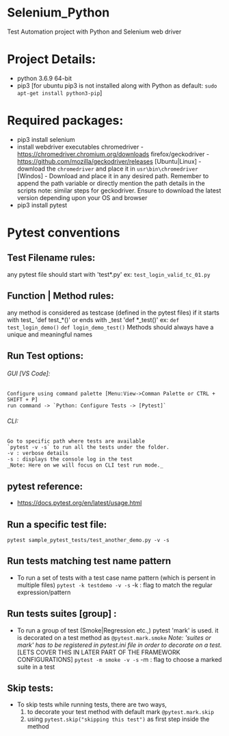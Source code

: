 # Selenium_Python
Test Automation project with Python and Selenium web driver

# Project Details:
- python 3.6.9 64-bit
- pip3 
  [for ubuntu pip3 is not installed along with Python as default: 
  `sudo apt-get install python3-pip`]

# Required packages:
- pip3 install selenium
- install webdriver executables
  chromedriver - https://chromedriver.chromium.org/downloads
  firefox/geckodriver - https://github.com/mozilla/geckodriver/releases
  [Ubuntu|Linux] - download the `chromedriver` and place it in `usr\bin\chromedriver`
  [Windos] - Download and place it in any desired path. Remember to append
  the path variable or directly mention the path details in the scripts
  note: similar steps for geckodriver. Ensure to download the latest version depending upon your      OS and browser
- pip3 install pytest

# Pytest conventions
## Test Filename rules:
  any pytest file should start with 'test*.py'
  ex: `test_login_valid_tc_01.py`

## Function | Method rules:
  any method is considered as testcase (defined in the pytest files) if
  it starts with test_ 'def test_*()' or ends with _test 'def *_test()'
  ex: `def test_login_demo()` `def login_demo_test()`
  Methods should always have a unique and meaningful names

## Run Test options:
  ###### GUI [VS Code]:
    Configure using command palette [Menu:View->Comman Palette or CTRL + SHIFT + P]
    run command -> `Python: Configure Tests -> [Pytest]`
  ###### CLI:
    Go to specific path where tests are available
    `pytest -v -s` to run all the tests under the folder.
    -v : verbose details
    -s : displays the console log in the test
    _Note: Here on we will focus on CLI test run mode._

## pytest reference:
  - https://docs.pytest.org/en/latest/usage.html
  
## Run a specific test file:
  `pytest sample_pytest_tests/test_another_demo.py -v -s`

## Run tests matching test name pattern
  - To run a set of tests with a test case name pattern (which is persent in multiple files)
    `pytest -k testdemo -v -s`
    -k : flag to match the regular expression/pattern

## Run tests suites [group] :
  - To run a group of test (Smoke|Regression etc.,) pytest 'mark' is used.
    it is decorated on a test method as `@pytest.mark.smoke`
    _Note: 'suites or mark' has to be registered in pytest.ini file in order to decorate on a test._
    [LETS COVER THIS IN LATER PART OF THE FRAMEWORK CONFIGURATIONS]
    `pytest -m smoke -v -s`
    -m : flag to choose a marked suite in a test

## Skip tests:
  - To skip tests while running tests, there are two ways,
    1. to decorate your test method with default mark
      `@pytest.mark.skip`
    2. using `pytest.skip("skipping this test")` as first step inside the method


